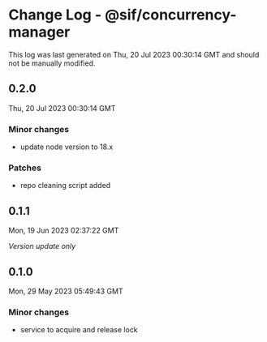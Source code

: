 # Change Log - @sif/concurrency-manager

This log was last generated on Thu, 20 Jul 2023 00:30:14 GMT and should not be manually modified.

## 0.2.0
Thu, 20 Jul 2023 00:30:14 GMT

### Minor changes

- update node version to 18.x

### Patches

- repo cleaning script added

## 0.1.1
Mon, 19 Jun 2023 02:37:22 GMT

_Version update only_

## 0.1.0
Mon, 29 May 2023 05:49:43 GMT

### Minor changes

- service to acquire and release lock

